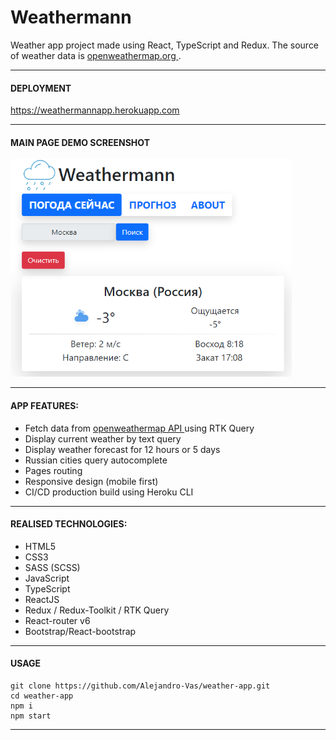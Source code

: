 # Weathermann

Weather app project made using React, TypeScript and Redux.
The source of weather data is [openweathermap.org ](https://openweathermap.org/).

---

#### DEPLOYMENT

https://weathermannapp.herokuapp.com

---

#### MAIN PAGE DEMO SCREENSHOT

<img src="https://github.com/Alejandro-Vas/weather-app/blob/master/app-mainPage-screen.png?raw=true" alt="main page screenshot" style="width:450px;"/>

---

#### APP FEATURES:

- Fetch data from [openweathermap API ](https://openweathermap.org/) using RTK Query
- Display current weather by text query
- Display weather forecast for 12 hours or 5 days
- Russian cities query autocomplete
- Pages routing
- Responsive design (mobile first)
- CI/CD production build using Heroku CLI

---

#### REALISED TECHNOLOGIES:

- HTML5
- CSS3
- SASS (SCSS)
- JavaScript
- TypeScript
- ReactJS
- Redux / Redux-Toolkit / RTK Query
- React-router v6
- Bootstrap/React-bootstrap

---

#### USAGE

```
git clone https://github.com/Alejandro-Vas/weather-app.git
cd weather-app
npm i
npm start
```

---
